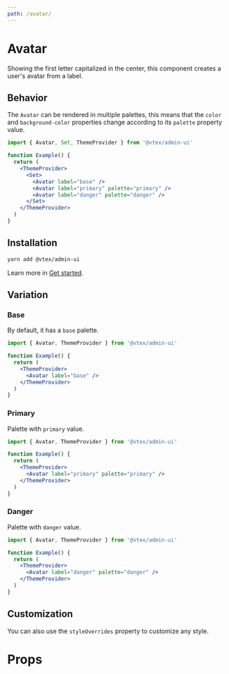 ```yaml
---
path: /avatar/
---
```


# Avatar

Showing the first letter capitalized in the center, this component creates a user's avatar from a label.

## Behavior

The `Avatar` can be rendered in multiple palettes, this means that the `color` and `background-color` properties change according to its `palette` property value.

```jsx
import { Avatar, Set, ThemeProvider } from '@vtex/admin-ui'

function Example() {
  return (
    <ThemeProvider>
      <Set>
        <Avatar label="base" />
        <Avatar label="primary" palette="primary" />
        <Avatar label="danger" palette="danger" />
      </Set>
    </ThemeProvider>
  )
}
```

## Installation

```sh
yarn add @vtex/admin-ui
```

Learn more in [Get started](/docs/get-started/).

## Variation

### Base

By default, it has a `base` palette.

```jsx
import { Avatar, ThemeProvider } from '@vtex/admin-ui'

function Example() {
  return (
    <ThemeProvider>
      <Avatar label="base" />
    </ThemeProvider>
  )
}
```

### Primary

Palette with `primary` value.

```jsx
import { Avatar, ThemeProvider } from '@vtex/admin-ui'

function Example() {
  return (
    <ThemeProvider>
      <Avatar label="primary" palette="primary" />
    </ThemeProvider>
  )
}
```

### Danger

Palette with `danger` value.

```jsx
import { Avatar, ThemeProvider } from '@vtex/admin-ui'

function Example() {
  return (
    <ThemeProvider>
      <Avatar label="danger" palette="danger" />
    </ThemeProvider>
  )
}
```

## Customization

You can also use the `styleOverrides` property to customize any style.

# Props

<proptypes heading="Avatar" component="Avatar" />
